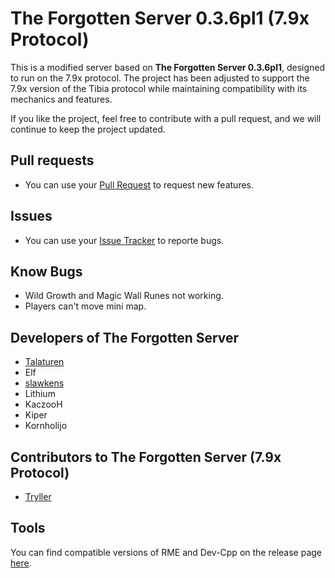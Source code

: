 # The Forgotten Server 0.3.6pl1 (7.9x Protocol)

This is a modified server based on **The Forgotten Server 0.3.6pl1**, designed to run on the 7.9x protocol. The project has been adjusted to support the 7.9x version of the Tibia protocol while maintaining compatibility with its mechanics and features.

If you like the project, feel free to contribute with a pull request, and we will continue to keep the project updated.

## Pull requests
- You can use your [Pull Request](https://github.com/jprzimba/tfs0.3.6pl1-7.9x/pulls) to request new features.

## Issues
- You can use your [Issue Tracker](https://github.com/jprzimba/tfs0.3.6pl1-7.9x/issues) to reporte bugs.

## Know Bugs
- Wild Growth and Magic Wall Runes not working.
- Players can't move mini map.

## Developers of The Forgotten Server

- [Talaturen](https://github.com/MarkSamman)
- Elf
- [slawkens](https://github.com/slawkens)
- Lithium
- KaczooH
- Kiper
- Kornholijo

## Contributors to The Forgotten Server (7.9x Protocol)
- [Tryller](https://github.com/jprzimba)

## Tools
You can find compatible versions of RME and Dev-Cpp on the release page [here](https://github.com/jprzimba/decayservers/releases).

